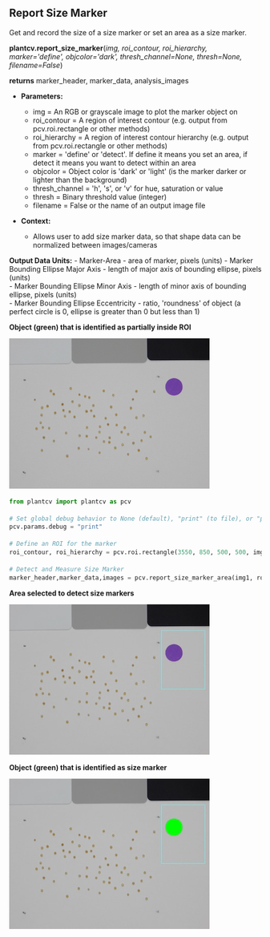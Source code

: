 ## Report Size Marker

Get and record the size of a size marker or set an area as a size marker.

**plantcv.report_size_marker**(*img, roi_contour, roi_hierarchy, marker='define', objcolor='dark', thresh_channel=None,
                            thresh=None, filename=False*)

**returns** marker_header, marker_data, analysis_images

- **Parameters:**
    - img             = An RGB or grayscale image to plot the marker object on
    - roi_contour     = A region of interest contour (e.g. output from pcv.roi.rectangle or other methods)
    - roi_hierarchy   = A region of interest contour hierarchy (e.g. output from pcv.roi.rectangle or other methods)
    - marker          = 'define' or 'detect'. If define it means you set an area, if detect it means you want to
                      detect within an area
    - objcolor        = Object color is 'dark' or 'light' (is the marker darker or lighter than the background)
    - thresh_channel  = 'h', 's', or 'v' for hue, saturation or value
    - thresh          = Binary threshold value (integer)
    - filename        = False or the name of an output image file
    
- **Context:**
    - Allows user to add size marker data, so that shape data can be normalized between images/cameras

**Output Data Units:**
    - Marker-Area - area of marker, pixels (units)
    - Marker Bounding Ellipse Major Axis - length of major axis of bounding ellipse, pixels (units)  
    - Marker Bounding Ellipse Minor Axis - length of minor axis of bounding ellipse, pixels (units)  
    - Marker Bounding Ellipse Eccentricity - ratio, 'roundness' of object (a perfect circle is 0, ellipse is greater than 0 but less than 1)  

**Object (green) that is identified as partially inside ROI**

![Screenshot](img/documentation_images/report_size_marker/seed-image.jpg)


```python
from plantcv import plantcv as pcv

# Set global debug behavior to None (default), "print" (to file), or "plot" (Jupyter Notebooks or X11)
pcv.params.debug = "print"

# Define an ROI for the marker
roi_contour, roi_hierarchy = pcv.roi.rectangle(3550, 850, 500, 500, img1)

# Detect and Measure Size Marker
marker_header,marker_data,images = pcv.report_size_marker_area(img1, roi_contour, roi_hierarchy, marker='detect', objcolor='light', thresh_channel='s', thresh=120, filename=False)
```

**Area selected to detect size markers**

![Screenshot](img/documentation_images/report_size_marker/15_marker_roi.jpg)

**Object (green) that is identified as size marker**

![Screenshot](img/documentation_images/report_size_marker/21_marker_shape.jpg)